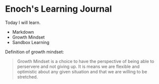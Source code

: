 # Enoch's Learning Journal

Today I will learn.
- Markdown
- Growth Mindset
- Sandbox Learning

Definition of growth mindset:
> Growth Mindset is a choice to have the perspective of being able to perservere and not giving up. It is means we are flexible and optimistic about any given situation and that we are willing to be stretched.

